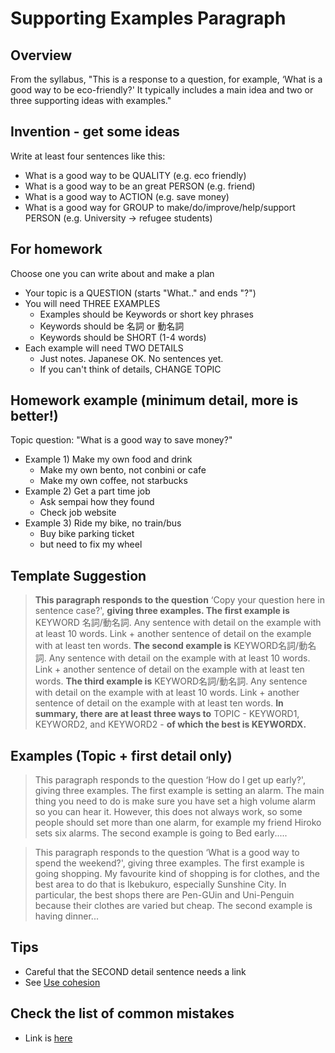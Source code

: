 # Supporting Examples Paragraph


## Overview
From the syllabus, "This is a response to a question, for example, ‘What is a good way to be eco-friendly?' It typically includes a main idea and two or three supporting ideas with examples."

## Invention - get some ideas

Write at least four sentences like this:

* What is a good way to be QUALITY  (e.g. eco friendly)
* What is a good way to be an great PERSON (e.g. friend)
* What is a good way to ACTION (e.g. save money)
* What is a good way for GROUP to make/do/improve/help/support PERSON (e.g. University -> refugee students)

## For homework
Choose one you can write about and make a plan 

* Your topic is a QUESTION (starts "What.." and ends "?")
* You will need THREE EXAMPLES 
    * Examples should be Keywords or short key phrases
    * Keywords should be 名詞 or 動名詞
    * Keywords should be SHORT (1-4 words)
* Each example will need TWO DETAILS
    * Just notes. Japanese OK. No sentences yet. 
    * If you can't think of details, CHANGE TOPIC

## Homework example (minimum detail, more is better!)
Topic question: "What is a good way to save money?"
* Example 1) Make my own food and drink
    * Make my own bento, not conbini or cafe
    * Make my own coffee, not starbucks 
* Example 2) Get a part time job
    * Ask sempai how they found
    * Check job website
* Example 3) Ride my bike, no train/bus
    * Buy bike parking ticket  
    * but need to fix my wheel

## Template Suggestion

>**This paragraph responds to the question** ‘Copy your question here in sentence case?', **giving three examples. The first example is** KEYWORD 名詞/動名詞.  Any sentence with detail on the example with at least 10 words. Link + another sentence of detail on the example with at least ten words. **The second example is** KEYWORD名詞/動名詞. Any sentence with detail on the example with at least 10 words. Link + another sentence of detail on the example with at least ten words. **The third example is** KEYWORD名詞/動名詞. Any sentence with detail on the example with at least 10 words. Link + another sentence of detail on the example with at least ten words. **In summary, there are at least three ways to** TOPIC - KEYWORD1, KEYWORD2, and KEYWORD2 - **of which the best is KEYWORDX.**

## Examples (Topic + first detail only)
> This paragraph responds to the question ‘How do I get up early?', giving three examples. The first example is setting an alarm.  The main thing you need to do is make sure you have set a high volume alarm so you can hear it. However, this does not always work, so some people should set more than one alarm, for example my friend Hiroko sets six alarms. The second example is going to Bed early.....



>This paragraph responds to the question ‘What is a good way to spend the weekend?', giving three examples. The first example is going shopping.  My favourite kind of shopping is for clothes, and the best area to do that is Ikebukuro, especially Sunshine City. In particular, the best shops there are Pen-GUin and Uni-Penguin because their clothes are varied but cheap. The second example is having dinner...

## Tips
* Careful that the SECOND detail sentence needs a link
* See [Use cohesion](Style-UseCohesion)


## Check the list of common mistakes 
* Link is [here](Checklist-Essays)
        